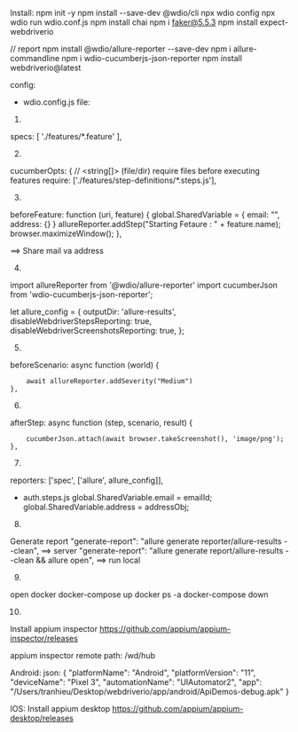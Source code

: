 Install:
npm init -y
npm install --save-dev @wdio/cli
npx wdio config
npx wdio run wdio.conf.js
npm install chai
npm i faker@5.5.3
npm install expect-webdriverio

// report
npm install @wdio/allure-reporter --save-dev
npm i allure-commandline
npm i wdio-cucumberjs-json-reporter
npm install webdriverio@latest


config:
- wdio.config.js file:

1. 
specs: [
        './features/*.feature'
    ],

2. 
cucumberOpts: {
        // <string[]> (file/dir) require files before executing features
        require: ['./features/step-definitions/*.steps.js'],

3. 
beforeFeature: function (uri, feature) {
        global.SharedVariable = {
            email: "",
            address: {}
        }
        allureReporter.addStep("Starting Fetaure : " + feature.name);
        browser.maximizeWindow();
    },

==> Share mail va address

4. 
import allureReporter from '@wdio/allure-reporter'
import cucumberJson from 'wdio-cucumberjs-json-reporter';

let allure_config = {
    outputDir: 'allure-results',
    disableWebdriverStepsReporting: true,
    disableWebdriverScreenshotsReporting: true,
};

5. 
beforeScenario: async function (world) {

        await allureReporter.addSeverity("Medium")
    },

6. 
afterStep: async function (step, scenario, result) {

        cucumberJson.attach(await browser.takeScreenshot(), 'image/png');
    },

7. 
reporters: ['spec', ['allure', allure_config]],


- auth.steps.js
global.SharedVariable.email = emailId;
global.SharedVariable.address = addressObj;

8. 
Generate report
"generate-report": "allure generate reporter/allure-results --clean", ==> server
"generate-report": "allure generate report/allure-results --clean && allure open", ==> run local


9. 
open docker
docker-compose up
docker ps -a
docker-compose down

10. 
Install appium inspector
https://github.com/appium/appium-inspector/releases

appium inspector
remote path: /wd/hub

Android:
json:
{
  "platformName": "Android",
  "platformVersion": "11",
  "deviceName": "Pixel 3",
  "automationName": "UIAutomator2",
  "app": "/Users/tranhieu/Desktop/webdriverio/app/android/ApiDemos-debug.apk"
}

IOS:
Install appium desktop 
https://github.com/appium/appium-desktop/releases
